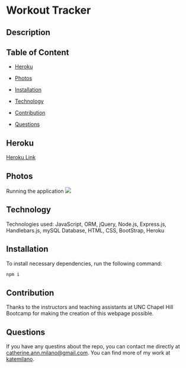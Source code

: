 # Workout Tracker

## Description

## Table of Content

* [Heroku](#Heroku)

* [Photos](#photos)

* [Installation](#installation)

* [Technology](#Technology)

* [Contribution](#contribution)

* [Questions](#questions)

## Heroku

<a href="TBH">Heroku Link</a>

## Photos
Running the application
<img src="TBH">

## Technology

Technologies used: JavaScript, ORM, jQuery, Node.js, Express.js, Handlebars.js, mySQL Database, HTML, CSS, BootStrap, Heroku

## Installation
To install necessary dependencies, run the following command:

```bash
npm i
```

## Contribution

Thanks to the instructors and teaching assistants at UNC Chapel Hill Bootcamp for making the creation of this webpage possible.

## Questions

If you have any questins about the repo, you can contact me directly at catherine.ann.milano@gmail.com. You can find more of my work at [katemilano](http://github.com/katemilano/).
    

